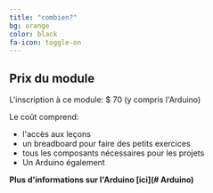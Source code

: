 ```yaml
---
title: "combien?"
bg: orange
color: black
fa-icon: toggle-on
---
```


## Prix ​​du module

L'inscription à ce module: $ 70 (y compris l'Arduino)

Le coût comprend:

- l'accès aux leçons
- un breadboard pour faire des petits exercices
- tous les composants nécessaires pour les projets 
- Un Arduino également 


**Plus d'informations sur l'Arduino [ici](# Arduino)**


